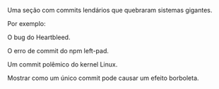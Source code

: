 Uma seção com commits lendários que quebraram sistemas gigantes.

Por exemplo:

O bug do Heartbleed.

O erro de commit do npm left-pad.

Um commit polêmico do kernel Linux.

Mostrar como um único commit pode causar um efeito borboleta.